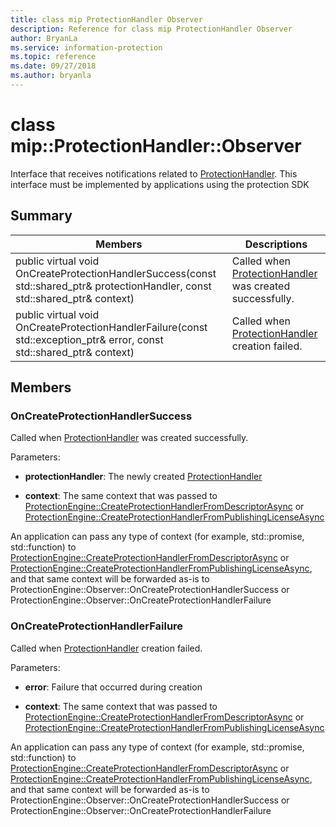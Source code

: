 ```yaml
---
title: class mip ProtectionHandler Observer 
description: Reference for class mip ProtectionHandler Observer 
author: BryanLa
ms.service: information-protection
ms.topic: reference
ms.date: 09/27/2018
ms.author: bryanla
---
```

# class mip::ProtectionHandler::Observer 
Interface that receives notifications related to [ProtectionHandler](class_mip_protectionhandler.md).
This interface must be implemented by applications using the protection SDK
  
## Summary
 Members                        | Descriptions                                
--------------------------------|---------------------------------------------
public virtual void OnCreateProtectionHandlerSuccess(const std::shared_ptr<ProtectionHandler>& protectionHandler, const std::shared_ptr<void>& context)  |  Called when [ProtectionHandler](class_mip_protectionhandler.md) was created successfully.
public virtual void OnCreateProtectionHandlerFailure(const std::exception_ptr& error, const std::shared_ptr<void>& context)  |  Called when [ProtectionHandler](class_mip_protectionhandler.md) creation failed.
  
## Members
  
### OnCreateProtectionHandlerSuccess
Called when [ProtectionHandler](class_mip_protectionhandler.md) was created successfully.

Parameters:  
* **protectionHandler**: The newly created [ProtectionHandler](class_mip_protectionhandler.md)


* **context**: The same context that was passed to [ProtectionEngine::CreateProtectionHandlerFromDescriptorAsync](class_mip_protectionengine.md#createprotectionhandlerfromdescriptorasync) or [ProtectionEngine::CreateProtectionHandlerFromPublishingLicenseAsync](class_mip_protectionengine.md#createprotectionhandlerfrompublishinglicenseasync)


An application can pass any type of context (for example, std::promise, std::function) to [ProtectionEngine::CreateProtectionHandlerFromDescriptorAsync](class_mip_protectionengine.md#createprotectionhandlerfromdescriptorasync) or [ProtectionEngine::CreateProtectionHandlerFromPublishingLicenseAsync](class_mip_protectionengine.md#createprotectionhandlerfrompublishinglicenseasync), and that same context will be forwarded as-is to ProtectionEngine::Observer::OnCreateProtectionHandlerSuccess or ProtectionEngine::Observer::OnCreateProtectionHandlerFailure
  
### OnCreateProtectionHandlerFailure
Called when [ProtectionHandler](class_mip_protectionhandler.md) creation failed.

Parameters:  
* **error**: Failure that occurred during creation 


* **context**: The same context that was passed to [ProtectionEngine::CreateProtectionHandlerFromDescriptorAsync](class_mip_protectionengine.md#createprotectionhandlerfromdescriptorasync) or [ProtectionEngine::CreateProtectionHandlerFromPublishingLicenseAsync](class_mip_protectionengine.md#createprotectionhandlerfrompublishinglicenseasync)


An application can pass any type of context (for example, std::promise, std::function) to [ProtectionEngine::CreateProtectionHandlerFromDescriptorAsync](class_mip_protectionengine.md#createprotectionhandlerfromdescriptorasync) or [ProtectionEngine::CreateProtectionHandlerFromPublishingLicenseAsync](class_mip_protectionengine.md#createprotectionhandlerfrompublishinglicenseasync), and that same context will be forwarded as-is to ProtectionEngine::Observer::OnCreateProtectionHandlerSuccess or ProtectionEngine::Observer::OnCreateProtectionHandlerFailure